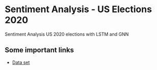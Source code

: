 # Sentiment Analysis - US Elections 2020

Sentiment Analysis US 2020 elections with LSTM and GNN

## Some important links
- [Data set](https://drive.google.com/drive/folders/1LnNvtOUWsfOwG8-tqAWaGvle3mcP52KR?usp=sharing)
